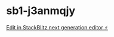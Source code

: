 # sb1-j3anmqjy

[Edit in StackBlitz next generation editor ⚡️](https://stackblitz.com/~/github.com/MdSponx/sb1-j3anmqjy)